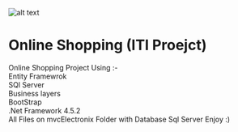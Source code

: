 ![alt text](https://github.com/MinaAdelGerges/MVC_Project/blob/master/mvcElectronix/images/MVC_Proejct.png)

# Online Shopping (ITI Proejct)
Online Shopping Project Using :- <br>
Entity Framewrok <br>
SQl Server <br>
Business layers <br>
BootStrap  <br>
.Net Framework 4.5.2 <br>
All Files on mvcElectronix Folder with Database Sql Server Enjoy :)
